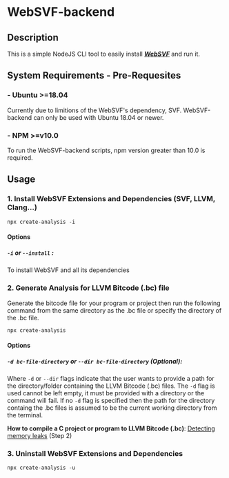 # WebSVF-backend

## Description

This is a simple NodeJS CLI tool to easily install ***[WebSVF](https://github.com/SVF-tools/WebSVF)*** and run it.

## System Requirements - Pre-Requesites

### - Ubuntu >=18.04
Currently due to limitions of the WebSVF's dependency, SVF. WebSVF-backend can only be used with Ubuntu 18.04 or newer.

### - NPM >=v10.0
To run the WebSVF-backend scripts, npm version greater than 10.0 is required.


## Usage

### 1. Install WebSVF Extensions and Dependencies (SVF, LLVM, Clang...)

```
npx create-analysis -i
```

#### Options

##### **`-i`** or **`--install`** :

To install WebSVF and all its dependencies

### 2. Generate Analysis for LLVM Bitcode (.bc) file

Generate the bitcode file for your program or project then run the following command from the same directory as the .bc file or specify the directory of the .bc file.

```
npx create-analysis
```

#### Options

##### **`-d bc-file-directory`** or **`--dir bc-file-directory`** (Optional):

Where `-d` or `--dir` flags indicate that the user wants to provide a path for the directory/folder containing the LLVM Bitcode (.bc) files. The `-d` flag is used cannot be left empty, it must be provided with a directory or the command will fail. If no `-d` flag is specified then the path for the directory containg the .bc files is assumed to be the current working directory from the terminal.

**How to compile a C project or program to LLVM Bitcode (.bc)**: [Detecting memory leaks](https://github.com/SVF-tools/SVF/wiki/Detecting-memory-leaks) (Step 2)




### 3. Uninstall WebSVF Extensions and Dependencies

```
npx create-analysis -u
```